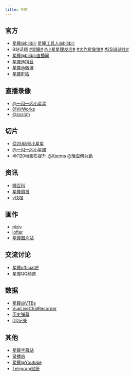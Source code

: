 ```yaml
---
title: 导航
---
```


<ClientOnly>
  <Emote />
</ClientOnly>

## 官方
- [星瞳@bilibili](https://space.bilibili.com/401315430) [星瞳工具人@bilibili](https://space.bilibili.com/2122506217/dynamic)
- B站话题 [#星瞳#](https://t.bilibili.com/topic/1388902/) [#小星星理发店#](https://t.bilibili.com/topic/26688490/) [‍#大作星象馆#](https://t.bilibili.com/topic/26691728/) [‍#2568诗社#](https://t.bilibili.com/topic/26691727/)
- [星瞳@bilibili直播间](https://live.bilibili.com/22886883)
- [星瞳@抖音](https://www.douyin.com/user/MS4wLjABAAAAO_DN5Y6m73tFp_miILgfl-g1Fq2m0AWpYfsiuZ1lH5ZRSI_hhgFC3Ote647wWn-7)
- [星瞳@微博](https://weibo.com/u/7318115383)
- [星瞳IP站](https://x5.qq.com/act/5732/a20210513xtip/index.html)

## 直播录像
- [@一闪一闪小星星](https://space.bilibili.com/1629188451/video)
- [@VirWorks](https://space.bilibili.com/38809570/video)
- [@soaiqh](https://space.bilibili.com/14066168/video)

## 切片
- [@2568号小星星](https://space.bilibili.com/1057079390/video)
- [@一闪一闪小星瞳](https://space.bilibili.com/38523418/video)
- 4K120帧画质提升 [@Xterms](https://space.bilibili.com/4522794/video) [@晚湿何为跪](https://space.bilibili.com/8655291/video)

## 资讯
- [瞳百科](https://space.bilibili.com/1952903764/video)
- [星瞳周报](https://space.bilibili.com/1413441/video)
- [v快报](https://space.bilibili.com/67080623/video)

## 画作
- [pixiv](https://www.pixiv.net/tags/%E6%98%9F%E7%9E%B3)
- [lofter](https://www.lofter.com/tag/%E6%98%9F%E7%9E%B3)
- [星瞳图片站](http://img.free.svipss.top/img)

## 交流讨论
- [星瞳official吧](https://tieba.baidu.com/f?kw=%E6%98%9F%E7%9E%B3official&ie=utf-8)
- 星瞳QQ频道

## 数据
- [星瞳@VTBs](https://vtbs.moe/detail/401315430)
- [VupLiveChatRecorder](https://vup.darkflame.ga/online)
- [历史弹幕](https://matsuri.icu/channel/401315430)
- [DD记录](https://ddstats.ericlamm.xyz/user/401315430)

## 其他
- [星瞳字幕站](https://xn--kiv440b.top/)
- [录播站](https://rec.ddindexs.com/%E6%98%9F%E7%9E%B3_Official?hash=dmrLmXvB)
- [星瞳@Youtube](https://www.youtube.com/channel/UCpCbARDlAlD5igFgFPp9ToA)
- [Telegram贴纸](https://t.me/addstickers/xingtong)
